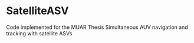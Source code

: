 # SatelliteASV
Code implemented for the MUAR Thesis Simultaneous AUV navigation and tracking with satellite ASVs
